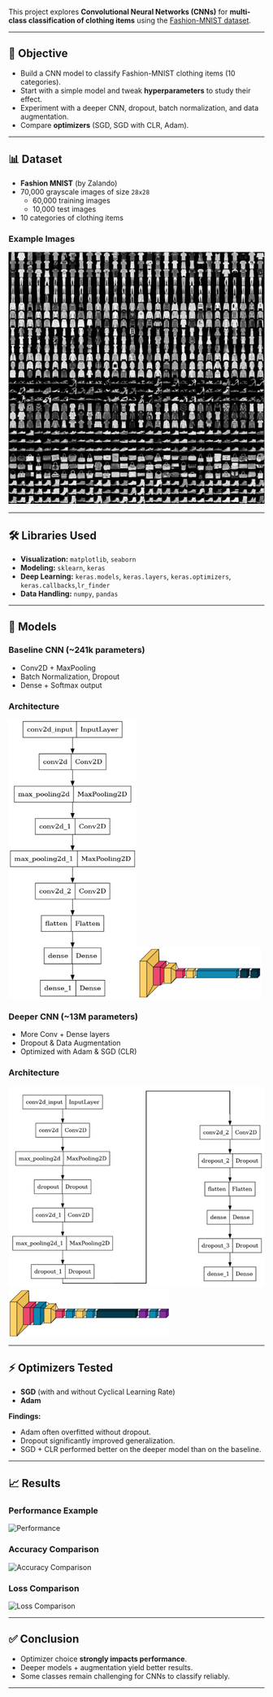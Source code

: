 This project explores **Convolutional Neural Networks (CNNs)** for **multi-class classification of clothing items** using the [Fashion-MNIST dataset](https://github.com/zalandoresearch/fashion-mnist).  

---

## 🎯 Objective
- Build a CNN model to classify Fashion-MNIST clothing items (10 categories).  
- Start with a simple model and tweak **hyperparameters** to study their effect.  
- Experiment with a deeper CNN, dropout, batch normalization, and data augmentation.  
- Compare **optimizers** (SGD, SGD with CLR, Adam).  

---

## 📊 Dataset
- **Fashion MNIST** (by Zalando)  
- 70,000 grayscale images of size `28x28`  
  - 60,000 training images  
  - 10,000 test images  
- 10 categories of clothing items  

### Example Images
![Dataset Samples](ppt_images/Picture1.png)

---

## 🛠️ Libraries Used
- **Visualization:** `matplotlib`, `seaborn`  
- **Modeling:** `sklearn`, `keras`  
- **Deep Learning:** `keras.models`, `keras.layers`, `keras.optimizers`, `keras.callbacks`,`lr_finder`
- **Data Handling:** `numpy`, `pandas`  

---

## 🧮 Models

### Baseline CNN (~241k parameters)
- Conv2D + MaxPooling  
- Batch Normalization, Dropout  
- Dense + Softmax output  

### Architecture
![Model Architecture](ppt_images/Picture2.png)
![Model Architecture](ppt_images/Picture3.png)


### Deeper CNN (~13M parameters)
- More Conv + Dense layers  
- Dropout & Data Augmentation  
- Optimized with Adam & SGD (CLR)  

### Architecture
![Model Architecture](ppt_images/Picture4.png)
![Model Architecture](ppt_images/Picture5.png)

---

## ⚡ Optimizers Tested
- **SGD** (with and without Cyclical Learning Rate)  
- **Adam**  

**Findings:**  
- Adam often overfitted without dropout.  
- Dropout significantly improved generalization.  
- SGD + CLR performed better on the deeper model than on the baseline.  

---

## 📈 Results

### Performance Example
![Performance](ppt_images/slide21_img3.png)

### Accuracy Comparison
![Accuracy Comparison](ppt_images/slide23_img2.png)

### Loss Comparison
![Loss Comparison](ppt_images/slide24_img2.png)

---

## ✅ Conclusion
- Optimizer choice **strongly impacts performance**.  
- Deeper models + augmentation yield better results.  
- Some classes remain challenging for CNNs to classify reliably.  

---